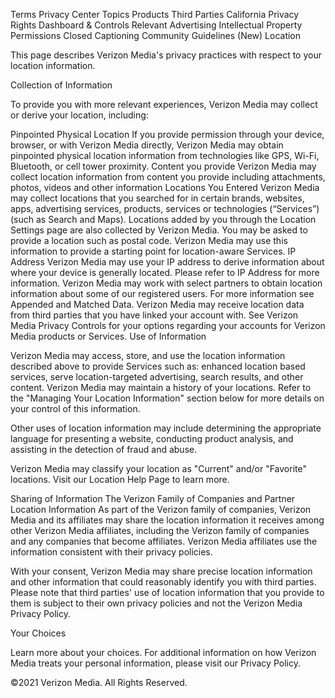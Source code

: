 Terms
Privacy Center
Topics
Products
Third Parties
California Privacy Rights
Dashboard & Controls
Relevant Advertising
Intellectual Property
Permissions
Closed Captioning
Community Guidelines (New)
Location

This page describes Verizon Media's privacy practices with respect to your location information.

Collection of Information

To provide you with more relevant experiences, Verizon Media may collect or derive your location, including:

Pinpointed Physical Location
If you provide permission through your device, browser, or with Verizon Media directly, Verizon Media may obtain pinpointed physical location information from technologies like GPS, Wi-Fi, Bluetooth, or cell tower proximity.
Content you provide
Verizon Media may collect location information from content you provide including attachments, photos, videos and other information
Locations You Entered
Verizon Media may collect locations that you searched for in certain brands, websites, apps, advertising services, products, services or technologies (“Services”) (such as Search and Maps).
Locations added by you through the Location Settings page are also collected by Verizon Media.
You may be asked to provide a location such as postal code. Verizon Media may use this information to provide a starting point for location-aware Services.
IP Address
Verizon Media may use your IP address to derive information about where your device is generally located. Please refer to IP Address for more information.
Verizon Media may work with select partners to obtain location information about some of our registered users. For more information see Appended and Matched Data.
Verizon Media may receive location data from third parties that you have linked your account with. See Verizon Media Privacy Controls for your options regarding your accounts for Verizon Media products or Services.
Use of Information

Verizon Media may access, store, and use the location information described above to provide Services such as: enhanced location based services, serve location-targeted advertising, search results, and other content. Verizon Media may maintain a history of your locations. Refer to the "Managing Your Location Information" section below for more details on your control of this information.

Other uses of location information may include determining the appropriate language for presenting a website, conducting product analysis, and assisting in the detection of fraud and abuse.

Verizon Media may classify your location as "Current" and/or "Favorite" locations. Visit our Location Help Page to learn more.

Sharing of Information
The Verizon Family of Companies and Partner Location Information
As part of the Verizon family of companies, Verizon Media and its affiliates may share the location information it receives among other Verizon Media affiliates, including the Verizon family of companies and any companies that become affiliates. Verizon Media affiliates use the information consistent with their privacy policies.

With your consent, Verizon Media may share precise location information and other information that could reasonably identify you with third parties. Please note that third parties' use of location information that you provide to them is subject to their own privacy policies and not the Verizon Media Privacy Policy.

Your Choices

Learn more about your choices.
For additional information on how Verizon Media treats your personal information, please visit our Privacy Policy.

©2021 Verizon Media. All Rights Reserved.